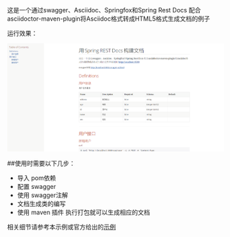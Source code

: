 这是一个通过swagger、Asciidoc、Springfox和Spring Rest Docs 配合asciidoctor-maven-plugin将Asciidoc格式转成HTML5格式生成文档的例子

运行效果：

![运行效果](src\main\resources\springdocs.png)

##使用时需要以下几步：
* 导入 pom依赖
* 配置 swagger
* 使用 swagger注解
* 文档生成类的编写
* 使用 maven 插件 执行打包就可以生成相应的文档

相关细节请参考本示例或官方给出的[示例](https://github.com/asciidoctor/asciidoctor-maven-examples) 
